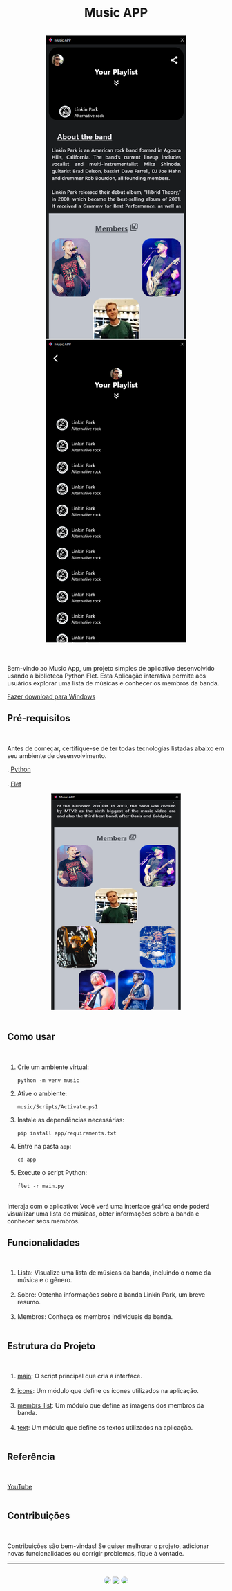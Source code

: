 <h1 align="center">Music APP</h1>
</br>

<div align="center">
<img height="700px" src="https://github.com/SidneyTeodoroJr/music_app/blob/main/print/music_app_print1.png" alt="print"/>
<img height="700px" src="https://github.com/SidneyTeodoroJr/music_app/blob/main/print/music_app_print2.png" alt="print"/>
</div>
</br>
</br>

Bem-vindo ao Music App, um projeto simples de aplicativo desenvolvido usando a biblioteca Python Flet. Esta Aplicação interativa permite aos usuários explorar uma lista de músicas e conhecer os membros da banda.

[Fazer download para Windows](https://github.com/SidneyTeodoroJr/music_app/raw/main/app/build/muicAPP.rar)
</br>

## Pré-requisitos
</br>

Antes de começar, certifique-se de ter todas tecnologias listadas abaixo em seu ambiente de desenvolvimento.
</br>

. [Python](https://docs.python.org/3/)</br></br>
. [Flet](https://flet.dev/docs/)
</br>

<div align="center"> 
<img width="300px" height="500px" src="https://github.com/SidneyTeodoroJr/music_app/blob/main/print/music_app_print3.png" alt="print"/> 
</div>
</br>

## Como usar
</br>

1. Crie um ambiente virtual:
   ```shell
   python -m venv music
3. Ative o ambiente:
   ```shell
   music/Scripts/Activate.ps1
5. Instale as dependências necessárias:
   ```shell
   pip install app/requirements.txt
6. Entre na pasta `app`:
   ```shell
   cd app
7. Execute o script Python:
   ```shell
   flet -r main.py

</br>
Interaja com o aplicativo: Você verá uma interface gráfica onde poderá visualizar uma lista de músicas, obter informações sobre a banda e conhecer seos membros.

## Funcionalidades
</br>

1. Lista: Visualize uma lista de músicas da banda, incluindo o nome da música e o gênero.</br></br>
2. Sobre: Obtenha informações sobre a banda Linkin Park, um breve resumo.</br></br>
3. Membros: Conheça os membros individuais da banda.</br></br>

## Estrutura do Projeto
</br>

1. [main](https://github.com/SidneyTeodoroJr/music_app/blob/main/app/main.py): O script principal que cria a interface.</br></br>
2. [icons](https://github.com/SidneyTeodoroJr/music_app/blob/main/app/modulos/icons.py): Um módulo que define os ícones utilizados na aplicação.</br></br>
3. [membrs_list](https://github.com/SidneyTeodoroJr/music_app/blob/main/app/modulos/membrs_list.py): Um módulo que define as imagens dos membros da banda.</br></br>
4. [text](https://github.com/SidneyTeodoroJr/music_app/blob/main/app/modulos/text.py): Um módulo que define os textos utilizados na aplicação.</br></br>

## Referência
</br>

[YouTube](https://youtu.be/N8Nr26SQtfI)
</br>
</br>

## Contribuições
</br>

<p>
Contribuições são bem-vindas! Se quiser melhorar o projeto, adicionar novas funcionalidades ou corrigir problemas, fique à vontade.
</p>
<hr>
</br>

<div align="center">
<a href="https://www.facebook.com/profile.php?id=100091086461235"><img src="https://img.shields.io/badge/-Facebook-%230077B5?style=for-the-badge&logo=facebook&logoColor=white" style="border-radius: 30px" target="_blank" /></a>
<a href="https://www.instagram.com/sidneyteodoroaraujo" target="_blank"><img src="https://img.shields.io/badge/-Instagram-%23E4405F?style=for-the-badge&logo=instagram&logoColor=white" /></a>
<a href="https://www.linkedin.com/in/sidney-teodoro-4a4a8119b?lipi=urn%3Ali%3Apage%3Ad_flagship3_profile_view_base_contact_details%3B%2FevuTOiSSJS2hWGCZgtZiQ%3D%3D" target="_blank"><img src="https://img.shields.io/badge/-LinkedIn-%230077B5?style=for-the-badge&logo=linkedin&logoColor=white" style="border-radius: 30px" target="_blank" /></a>
</div>
